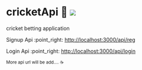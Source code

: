 # cricketApi :cricket_game: <a href="https://instagram.com/r4hul___" title="Follow krr lo yarr"><img src="https://img.shields.io/badge/r4hul___-E4405F?style=for-the-badge&logo=instagram&logoColor=white"></a>
cricket betting application
<p>Signup Api :point_right: <a href="http://localhost:3000/api/reg">http://localhost:3000/api/reg</a></p>
<p>Login Api :point_right: <a href="http://localhost:3000/api/login">http://localhost:3000/api/login</a></p>

<small>More api url will be add.... ☕</small>

